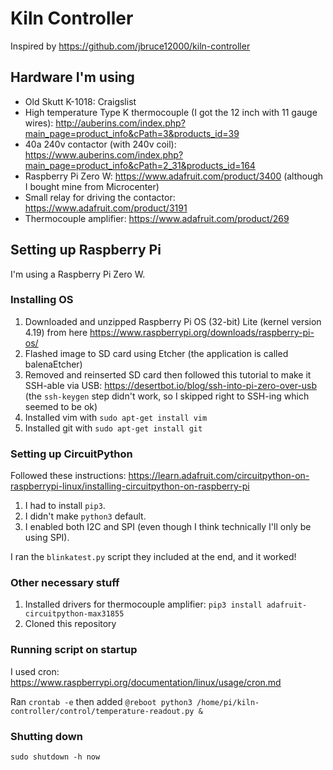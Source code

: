 # Kiln Controller

Inspired by https://github.com/jbruce12000/kiln-controller

## Hardware I'm using

- Old Skutt K-1018: Craigslist
- High temperature Type K thermocouple (I got the 12 inch with 11 gauge wires): http://auberins.com/index.php?main_page=product_info&cPath=3&products_id=39
- 40a 240v contactor (with 240v coil): https://www.auberins.com/index.php?main_page=product_info&cPath=2_31&products_id=164
- Raspberry Pi Zero W: https://www.adafruit.com/product/3400 (although I bought mine from Microcenter)
- Small relay for driving the contactor: https://www.adafruit.com/product/3191
- Thermocouple amplifier: https://www.adafruit.com/product/269

## Setting up Raspberry Pi

I'm using a Raspberry Pi Zero W.

### Installing OS

1. Downloaded and unzipped Raspberry Pi OS (32-bit) Lite (kernel version 4.19) from here https://www.raspberrypi.org/downloads/raspberry-pi-os/
2. Flashed image to SD card using Etcher (the application is called balenaEtcher)
3. Removed and reinserted SD card then followed this tutorial to make it SSH-able via USB: https://desertbot.io/blog/ssh-into-pi-zero-over-usb (the `ssh-keygen` step didn't work, so I skipped right to SSH-ing which seemed to be ok)
4. Installed vim with `sudo apt-get install vim`
5. Installed git with `sudo apt-get install git`

### Setting up CircuitPython

Followed these instructions: https://learn.adafruit.com/circuitpython-on-raspberrypi-linux/installing-circuitpython-on-raspberry-pi

1. I had to install `pip3`.
2. I didn't make `python3` default.
3. I enabled both I2C and SPI (even though I think technically I'll only be using SPI).

I ran the `blinkatest.py` script they included at the end, and it worked!

### Other necessary stuff

1. Installed drivers for thermocouple amplifier: `pip3 install adafruit-circuitpython-max31855`
2. Cloned this repository

### Running script on startup

I used cron: https://www.raspberrypi.org/documentation/linux/usage/cron.md

Ran `crontab -e` then added `@reboot python3 /home/pi/kiln-controller/control/temperature-readout.py &`

### Shutting down

```
sudo shutdown -h now
```